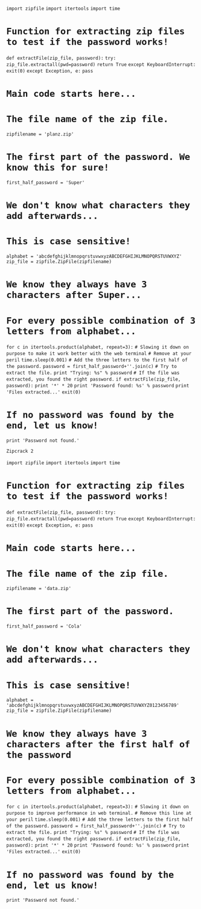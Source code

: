 `import zipfile`
`import itertools`
`import time`

# `Function for extracting zip files to test if the password works!`
`def extractFile(zip_file, password):`
    `try:`
        `zip_file.extractall(pwd=password)`
        `return True`
    `except KeyboardInterrupt:`
        `exit(0)`
    `except Exception, e:`
        `pass`

# `Main code starts here...`
# `The file name of the zip file.`
`zipfilename = 'planz.zip'`
# `The first part of the password. We know this for sure!`
`first_half_password = 'Super'`
# `We don't know what characters they add afterwards...`
# `This is case sensitive!`
`alphabet = 'abcdefghijklmnopqrstuvwxyzABCDEFGHIJKLMNOPQRSTUVWXYZ'`
`zip_file = zipfile.ZipFile(zipfilename)`

# `We know they always have 3 characters after Super...`
# `For every possible combination of 3 letters from alphabet...`
`for c in itertools.product(alphabet, repeat=3):`
    `# Slowing it down on purpose to make it work better with the web terminal`
    `# Remove at your peril`
    `time.sleep(0.001)`
    `# Add the three letters to the first half of the password.`
    `password = first_half_password+''.join(c)`
    `# Try to extract the file.`
    `print "Trying: %s" % password`
    `# If the file was extracted, you found the right password.`
    `if extractFile(zip_file, password):`
        `print '*' * 20`
        `print 'Password found: %s' % password`
        `print 'Files extracted...'`
        `exit(0)`

# `If no password was found by the end, let us know!`
`print 'Password not found.'`



`Zipcrack 2`

`import zipfile`
`import itertools`
`import time`

# `Function for extracting zip files to test if the password works!`
`def extractFile(zip_file, password):`
    `try:`
        `zip_file.extractall(pwd=password)`
        `return True`
    `except KeyboardInterrupt:`
        `exit(0)`
    `except Exception, e:`
        `pass`

# `Main code starts here...`
# `The file name of the zip file.`
`zipfilename = 'data.zip'`
# `The first part of the password.`
`first_half_password = 'Cola'`
# `We don't know what characters they add afterwards...`
# `This is case sensitive!`
`alphabet = 'abcdefghijklmnopqrstuvwxyzABCDEFGHIJKLMNOPQRSTUVWXYZ0123456789'`
`zip_file = zipfile.ZipFile(zipfilename)`

# `We know they always have 3 characters after the first half of the password`
# `For every possible combination of 3 letters from alphabet...`
`for c in itertools.product(alphabet, repeat=3):`
    `# Slowing it down on purpose to improve performance in web terminal.`
    `# Remove this line at your peril`
    `time.sleep(0.001)`
    `# Add the three letters to the first half of the password.`
    `password = first_half_password+''.join(c)`
    `# Try to extract the file.`
    `print "Trying: %s" % password`
    `# If the file was extracted, you found the right password.`
    `if extractFile(zip_file, password):`
        `print '*' * 20`
        `print 'Password found: %s' % password`
        `print 'Files extracted...'`
        `exit(0)`

# `If no password was found by the end, let us know!`
`print 'Password not found.'`
